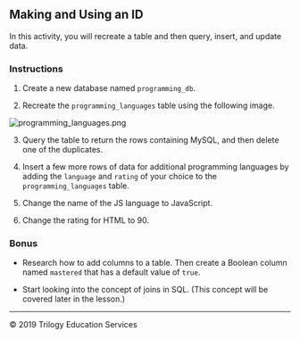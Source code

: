 ## Making and Using an ID

In this activity, you will recreate a table and then query, insert, and update data.

### Instructions

1. Create a new database named `programming_db`. 

2. Recreate the `programming_languages` table using the following image.

![programming_languages.png](Images/programming_languages.png)

3. Query the table to return the rows containing MySQL, and then delete one of the duplicates.

4. Insert a few more rows of data for additional programming languages by adding the `language` and `rating` of your choice to the `programming_languages` table.

5. Change the name of the JS language to JavaScript.

6. Change the rating for HTML to 90.

### Bonus

* Research how to add columns to a table. Then create a Boolean column named `mastered` that  has a default value of `true`.

* Start looking into the concept of joins in SQL. (This concept will be covered later in the lesson.)

---

© 2019 Trilogy Education Services
